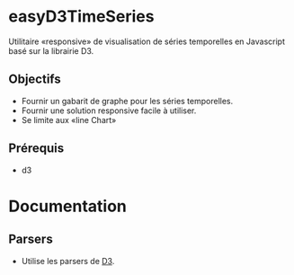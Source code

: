 # easyD3TimeSeries

Utilitaire «responsive» de visualisation de séries temporelles en Javascript basé sur la librairie D3.

## Objectifs

  - Fournir un gabarit de graphe pour les séries temporelles.
  - Fournir une solution responsive facile à utiliser.
  - Se limite aux «line Chart»

## Prérequis

  - d3



# Documentation




## Parsers

  - Utilise les parsers de [D3](https://github.com/d3/d3-time-format#timeParse).
